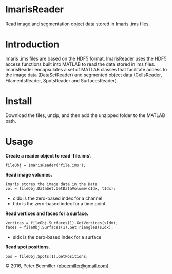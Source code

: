 # ImarisReader
Read image and segmentation object data stored in [Imaris](http://www.bitplane.com/) .ims files.

# Introduction
Imaris .ims files are based on the HDF5 format. ImarisReader uses the HDF5 access functions built into MATLAB to read the data stored in ims files. ImarisReader encapsulates a set of MATLAB classes that facilitate access to the image data (DataSetReader) and segmented object data (CellsReader, FilamentsReader, SpotsReader and SurfacesReader).

# Install

Download the files, unzip, and then add the unzipped folder to the MATLAB path.

# Usage

**Create a reader object to read 'file.ims'.**
    
    fileObj = ImarisReader('file.ims');

**Read image volumes.**

    Imaris stores the image data in the Data
    vol = fileObj.DataSet.GetDataVolume(cIdx, tIdx);

* cIdx is the zero-based index for a channel
* tIdx is the zero-based index for a time point

**Read vertices and faces for a surface.**
    
    vertices = fileObj.Surfaces(1).GetVertices(sIdx);
    faces = fileObj.Surfaces(1).GetTriangles(sIdx);

* sIdx is the zero-based index for a surface

**Read spot positions.**
    
    pos = fileObj.Spots(1).GetPositions;

© 2016, Peter Beemiller (pbeemiller@gmail.com)
